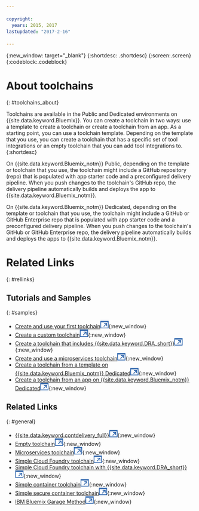 ```yaml
---

copyright:
  years: 2015, 2017
lastupdated: "2017-2-16"

---
```


{:new_window: target="_blank"}
{:shortdesc: .shortdesc}
{:screen:.screen}
{:codeblock:.codeblock}


# About toolchains    
{: #toolchains_about}  

Toolchains are available in the Public and Dedicated environments on {{site.data.keyword.Bluemix}}. You can create a toolchain in two ways: use a template to create a toolchain or create a toolchain from an app. As a starting point, you can use a toolchain template. Depending on the template that you use, you can create a toolchain that has a specific set of tool integrations or an empty toolchain that you can add tool integrations to.    
{:shortdesc}

On {{site.data.keyword.Bluemix_notm}} Public, depending on the template or toolchain that you use, the toolchain might include a GitHub repository (repo) that is populated with app starter code and a preconfigured delivery pipeline. When you push changes to the toolchain's GitHub repo, the delivery pipeline automatically builds and deploys the app to {{site.data.keyword.Bluemix_notm}}. 

On {{site.data.keyword.Bluemix_notm}} Dedicated, depending on the template or toolchain that you use, the toolchain might include a GitHub or GitHub Enterprise repo that is populated with app starter code and a preconfigured delivery pipeline. When you push changes to the toolchain's GitHub or GitHub Enterprise repo, the delivery pipeline automatically builds and deploys the apps to {{site.data.keyword.Bluemix_notm}}.

# Related Links
{: #rellinks}

## Tutorials and Samples
{: #samples}

* [Create and use your first toolchain![External link icon](../../icons/launch-glyph.svg "External link icon")](https://www.ibm.com/devops/method/tutorials/tutorial_toolchain_flow){:new_window}
* [Create a custom toolchain![External link icon](../../icons/launch-glyph.svg "External link icon")](https://www.ibm.com/devops/method/tutorials/tutorial_toolchain_custom){:new_window}
* [Create a toolchain that includes {{site.data.keyword.DRA_short}}![External link icon](../../icons/launch-glyph.svg "External link icon")](https://www.ibm.com/devops/method/tutorials/tutorial_toolchain_devops_insights){:new_window}
* [Create and use a microservices toolchain![External link icon](../../icons/launch-glyph.svg "External link icon")](https://www.ibm.com/devops/method/tutorials/tutorial_toolchain_microservices){:new_window}
* [Create a toolchain from a template on {{site.data.keyword.Bluemix_notm}} Dedicated![External link icon](../../icons/launch-glyph.svg "External link icon")](https://www.ibm.com/devops/method/tutorials/tutorial_dedicated_toolchain_template_flow){:new_window}
* [Create a toolchain from an app on {{site.data.keyword.Bluemix_notm}} Dedicated![External link icon](../../icons/launch-glyph.svg "External link icon")](https://www.ibm.com/devops/method/tutorials/tutorial_dedicated_toolchain_app_flow){:new_window}

## Related Links
{: #general}

* [{{site.data.keyword.contdelivery_full}}![External link icon](../../icons/launch-glyph.svg "External link icon")](https://www.ibm.com/devops/method/content/deliver/tool_continuous_delivery/){:new_window}
* [Empty toolchain![External link icon](../../icons/launch-glyph.svg "External link icon")](https://www.ibm.com/devops/method/toolchains/toolchain_empty){:new_window}
* [Microservices toolchain![External link icon](../../icons/launch-glyph.svg "External link icon")](https://www.ibm.com/devops/method/toolchains/microservices_toolchain){:new_window}
* [Simple Cloud Foundry toolchain![External link icon](../../icons/launch-glyph.svg "External link icon")](https://www.ibm.com/devops/method/toolchains/simple_toolchain){:new_window}
* [Simple Cloud Foundry toolchain with {{site.data.keyword.DRA_short}}![External link icon](../../icons/launch-glyph.svg "External link icon")](https://www.ibm.com/devops/method/toolchains/toolchain_devops_insights){:new_window}
* [Simple container toolchain![External link icon](../../icons/launch-glyph.svg "External link icon")](https://www.ibm.com/devops/method/toolchains/toolchain_simple_container){:new_window}
* [Simple secure container toolchain![External link icon](../../icons/launch-glyph.svg "External link icon")](https://www.ibm.com/devops/method/toolchains/toolchain_simple_secure_container){:new_window}
* [IBM Bluemix Garage Method![External link icon](../../icons/launch-glyph.svg "External link icon")](https://www.ibm.com/devops/method){:new_window}
